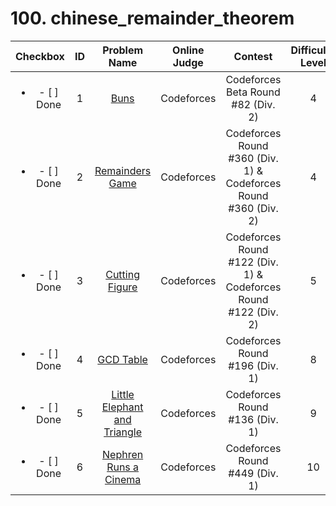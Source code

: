 # 100. chinese_remainder_theorem


| Checkbox | ID | Problem Name|Online Judge|Contest|Difficulty Level|
|:---:|:---:|:---:|:---:|:---:|:---:|
|<ul><li>- [ ] Done</li></ul>|1|[Buns](http://codeforces.com/problemset/problem/106/C)|Codeforces|Codeforces Beta Round #82 (Div. 2)|4|
|<ul><li>- [ ] Done</li></ul>|2|[Remainders Game](http://codeforces.com/problemset/problem/687/B)|Codeforces|Codeforces Round #360 (Div. 1) & Codeforces Round #360 (Div. 2)|4|
|<ul><li>- [ ] Done</li></ul>|3|[Cutting Figure](http://codeforces.com/problemset/problem/193/A)|Codeforces|Codeforces Round #122 (Div. 1) & Codeforces Round #122 (Div. 2)|5|
|<ul><li>- [ ] Done</li></ul>|4|[GCD Table](http://codeforces.com/problemset/problem/338/D)|Codeforces|Codeforces Round #196 (Div. 1)|8|
|<ul><li>- [ ] Done</li></ul>|5|[Little Elephant and Triangle](http://codeforces.com/problemset/problem/220/D)|Codeforces|Codeforces Round #136 (Div. 1)|9|
|<ul><li>- [ ] Done</li></ul>|6|[Nephren Runs a Cinema](http://codeforces.com/problemset/problem/896/D)|Codeforces|Codeforces Round #449 (Div. 1)|10|
